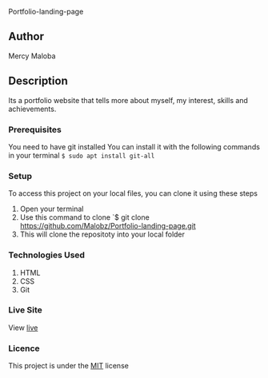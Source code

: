  Portfolio-landing-page
## Author
Mercy Maloba
## Description
Its a portfolio website that tells more about myself, my interest, skills and achievements.
### Prerequisites
You need to have git installed
You can install it with the following commands in your terminal
`$ sudo apt install git-all`
### Setup
To access this project on your local files, you can clone it using these steps
1. Open your terminal
1. Use this command to clone `$ git clone https://github.com/Malobz/Portfolio-landing-page.git
1. This will clone the repositoty into your local folder
### Technologies Used
1. HTML
1. CSS
1. Git
### Live Site
View [live](https://mercy-maloba.github.io/)
### Licence
This project is under the  [MIT](LICENSE) license